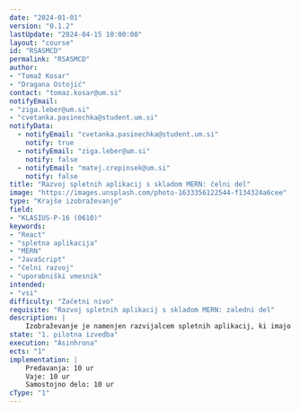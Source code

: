 ```yaml
---
date: "2024-01-01" 
version: "0.1.2"
lastUpdate: "2024-04-15 10:00:00"
layout: "course"
id: "RSASMCD"
permalink: "RSASMCD"
author:
- "Tomaž Kosar"
- "Dragana Ostojić"
contact: "tomaz.kosar@um.si"
notifyEmail: 
- "ziga.leber@um.si"
- "cvetanka.pasinechka@student.um.si"
notifyData:
  - notifyEmail: "cvetanka.pasinechka@student.um.si"
    notify: true
  - notifyEmail: "ziga.leber@um.si"
    notify: false
  - notifyEmail: "matej.crepinsek@um.si"
    notify: false  
title: "Razvoj spletnih aplikacij s skladom MERN: čelni del"
image: "https://images.unsplash.com/photo-1633356122544-f134324a6cee"
type: "Krajše izobraževanje"
field:
- "KLASIUS-P-16 (0610)"
keywords:
- "React"
- "spletna aplikacija"
- "MERN"
- "JavaScript"
- "čelni razvoj"
- "uporabniški vmesnik"
intended:
- "vsi"
difficulty: "Začetni nivo"
requisite: "Razvoj spletnih aplikacij s skladom MERN: zaledni del"
description: |
    Izobraževanje je namenjen razvijalcem spletnih aplikacij, ki imajo predznanje iz zalednega dela MERN, želijo pa pridobiti znanje iz čelnega dela razvoja spletne aplikacije. Na čelnem delu obstajajo številne alternative tehnologije, med njimi pa izstopajo po popularnosti React, Vue in Angular. Na delavnici bomo primerjali njihove zmogljivosti in pokazali razlike. Poudarek tehnologije bo pa na tehnologiji React, ki je del sklada MERN. Na delavnici bodo udeleženci razvijali svoj uporabniški vmesnik. Spoznali bodo podporne tehnologije (React Router, Redux, Material Design). Po koncu delavnice bodo udeleženci imeli osnovno znanje iz razvoja čelnega dela spletne aplikacije (po skladu MERN).
state: "1. pilotna izvedba"
execution: "Asinhrona"
ects: "1"
implementation: |
    Predavanja: 10 ur
    Vaje: 10 ur
    Samostojno delo: 10 ur
cType: "1"
---
```

